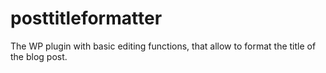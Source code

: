 # posttitleformatter
The WP plugin with basic editing functions, that allow to format the title of the blog post. 
